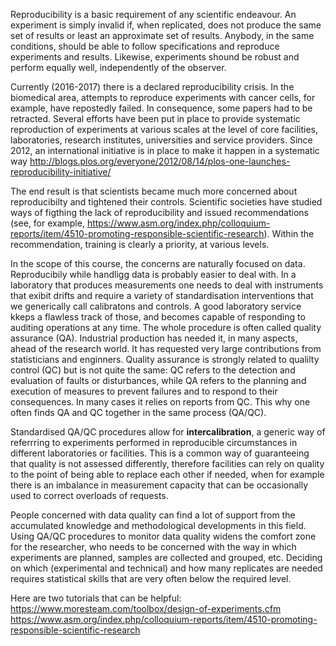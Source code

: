 
Reproducibility is a basic requirement of any scientific endeavour. An experiment is simply invalid if, when replicated, 
does not produce the same set of results or least an approximate set of results. Anybody, in the same conditions, should 
be able to follow specifications and reproduce experiments and results. Likewise, experiments shound be robust and perform
 equally well, independently of the observer.

Currently (2016-2017) there is a declared reproducibility crisis. In the biomedical area, attempts to reproduce experiments 
with cancer cells, for example, have repostedly failed. In consequence, some papers had to be retracted. Several efforts have
 been put in place to provide systematic reproduction of experiments at various scales at the level of core facilities, 
laboratories, research institutes, universities and service providers. Since 2012, an international initiative is in place 
to make it happen in a systematic way http://blogs.plos.org/everyone/2012/08/14/plos-one-launches-reproducibility-initiative/

The end result is that scientists became much more concerned about reproducibilty and tightened their controls. Scientific 
societies have studied ways of figthing the lack of reproducibility and issued recommendations (see, for example, 
https://www.asm.org/index.php/colloquium-reports/item/4510-promoting-responsible-scientific-research). Within the 
recommendation, training is clearly a priority, at various levels.

In the scope of this course, the concerns are naturally focused on data. Reproducibily while handligg data is probably easier 
to deal with. In a laboratory that produces measurements one needs to deal with instruments that exibit drifts and require 
a variety of standardisation interventions that we generically call calibratons and controls. A good laboratory service kkeps a 
flawless track of those, and becomes capable of responding to auditing operations at any time. The whole procedure is often 
called quality assurance (QA). Industrial production has needed it, in many aspects, ahead of the research world. It has 
requested very large contributions from statisticians and enginners. Quality assurance is strongly related to qualilty control 
(QC) but is not quite the same: QC refers to the detection and evaluation of faults or disturbances, while QA refers to the 
planning and execution of measures to prevent failures and to respond to their consequences. In many cases it relies on reports 
from QC. This why one often finds QA and QC together in the same process (QA/QC).

Standardised QA/QC procedures allow for **intercalibration**, a generic way of referrring to experiments performed in 
reproducible circumstances in different laboratories or facilities. This is a common way of guaranteeing that quality is not 
assessed differently, therefore facilities can rely on quality to the point of being able to replace each other if needed, when 
for example there is an imbalance in measurement capacity that can be occasionally used to correct overloads of requests.

People concerned with data quality can find a lot of support from the accumulated knowledge and methodological developments in 
this field. Using QA/QC procedures to monitor data quality widens the comfort zone for the researcher, who needs to be concerned 
with the way in which experiments are planned, samples are collected and grouped, etc. Deciding on which (experimental and 
technical) and how many replicates are needed requires statistical skills that are very often below the required level.  

Here are two tutorials that can be helpful:
https://www.moresteam.com/toolbox/design-of-experiments.cfm
https://www.asm.org/index.php/colloquium-reports/item/4510-promoting-responsible-scientific-research



 
